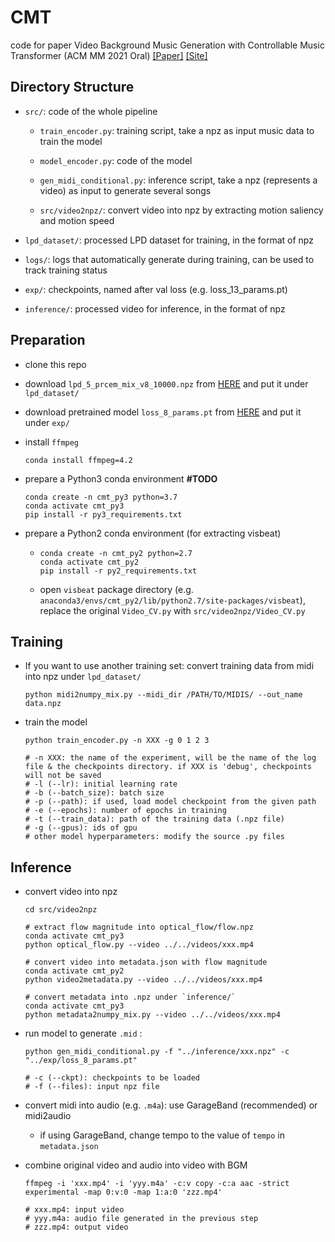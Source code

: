 # CMT

code for paper Video Background Music Generation with Controllable Music Transformer (ACM MM 2021 Oral) [[Paper]](https://raw.githubusercontent.com/wzk1015/wzk1015.github.io/master/cmt/paper.pdf) [[Site]](https://wzk1015.github.io/cmt/)





## Directory Structure

* `src/`: code of the whole pipeline
  * `train_encoder.py`: training script, take a npz as input music data to train the model 
  * `model_encoder.py`: code of the model
  * `gen_midi_conditional.py`: inference script, take a npz (represents a video) as input to generate several songs
  
  * `src/video2npz/`: convert video into npz by extracting motion saliency and motion speed
  
* `lpd_dataset/`: processed LPD dataset for training, in the format of npz

* `logs/`: logs that automatically generate during training, can be used to track training status

* `exp/`: checkpoints, named after val loss (e.g. loss_13_params.pt)

* `inference/`: processed video for inference, in the format of npz




## Preparation

* clone this repo
* download `lpd_5_prcem_mix_v8_10000.npz`  from [HERE](https://drive.google.com/file/d/1Ud2-GXEr4PbRDDe-FZJwzqqZrbbWFxM-/view?usp=sharing) and put it under `lpd_dataset/` 

* download pretrained model `loss_8_params.pt` from [HERE](https://drive.google.com/file/d/1MWnwwAdOrjC31dSy8kfyxHwv35wK0pQh/view?usp=sharing) and put  it under `exp/` 

* install `ffmpeg`

  ```shell
  conda install ffmpeg=4.2
  ```

* prepare a Python3 conda environment  **#TODO**

  ```shell
  conda create -n cmt_py3 python=3.7
  conda activate cmt_py3
  pip install -r py3_requirements.txt
  ```

* prepare a Python2 conda environment (for extracting visbeat)

  * ````shell
    conda create -n cmt_py2 python=2.7
    conda activate cmt_py2
    pip install -r py2_requirements.txt
    ````
    
  * open `visbeat` package directory (e.g. `anaconda3/envs/cmt_py2/lib/python2.7/site-packages/visbeat`), replace the original `Video_CV.py` with `src/video2npz/Video_CV.py`



## Training

* If you want to use another training set:  convert training data from midi into npz under `lpd_dataset/`

  ```shell
  python midi2numpy_mix.py --midi_dir /PATH/TO/MIDIS/ --out_name data.npz 
  ```

  

* train the model

  ```shell
  python train_encoder.py -n XXX -g 0 1 2 3
  
  # -n XXX: the name of the experiment, will be the name of the log file & the checkpoints directory. if XXX is 'debug', checkpoints will not be saved
  # -l (--lr): initial learning rate
  # -b (--batch_size): batch size
  # -p (--path): if used, load model checkpoint from the given path
  # -e (--epochs): number of epochs in training
  # -t (--train_data): path of the training data (.npz file) 
  # -g (--gpus): ids of gpu
  # other model hyperparameters: modify the source .py files
  ```



## Inference

* convert video into npz

  ```shell
  cd src/video2npz
  
  # extract flow magnitude into optical_flow/flow.npz
  conda activate cmt_py3
  python optical_flow.py --video ../../videos/xxx.mp4
  
  # convert video into metadata.json with flow magnitude
  conda activate cmt_py2
  python video2metadata.py --video ../../videos/xxx.mp4
  
  # convert metadata into .npz under `inference/`
  conda activate cmt_py3
  python metadata2numpy_mix.py --video ../../videos/xxx.mp4
  ```
  
  
  
* run model to generate `.mid` : 

  ```shell
  python gen_midi_conditional.py -f "../inference/xxx.npz" -c "../exp/loss_8_params.pt"
  
  # -c (--ckpt): checkpoints to be loaded
  # -f (--files): input npz file
  ```

  

* convert midi into audio (e.g. `.m4a`): use GarageBand (recommended) or midi2audio 

  * if using GarageBand, change tempo to the value of  `tempo` in `metadata.json` 

  

* combine original video and audio into video with BGM

  ````shell
  ffmpeg -i 'xxx.mp4' -i 'yyy.m4a' -c:v copy -c:a aac -strict experimental -map 0:v:0 -map 1:a:0 'zzz.mp4'
  
  # xxx.mp4: input video
  # yyy.m4a: audio file generated in the previous step
  # zzz.mp4: output video
  ````

  

















